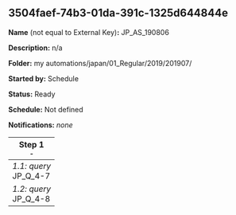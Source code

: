 ## 3504faef-74b3-01da-391c-1325d644844e

**Name** (not equal to External Key)**:** JP_AS_190806

**Description:** n/a

**Folder:** my automations/japan/01_Regular/2019/201907/

**Started by:** Schedule

**Status:** Ready

**Schedule:** Not defined

**Notifications:** _none_


| Step 1<br>_<small>-</small>_ |
| --- |
| _1.1: query_<br>JP_Q_4-7 |
| _1.2: query_<br>JP_Q_4-8 |
